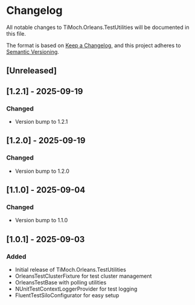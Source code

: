 # Changelog

All notable changes to TiMoch.Orleans.TestUtilities will be documented in this file.

The format is based on [Keep a Changelog](https://keepachangelog.com/en/1.0.0/),
and this project adheres to [Semantic Versioning](https://semver.org/spec/v2.0.0.html).

## [Unreleased]

## [1.2.1] - 2025-09-19

### Changed
- Version bump to 1.2.1

## [1.2.0] - 2025-09-19

### Changed
- Version bump to 1.2.0

## [1.1.0] - 2025-09-04

### Changed
- Version bump to 1.1.0

## [1.0.1] - 2025-09-03

### Added
- Initial release of TiMoch.Orleans.TestUtilities
- OrleansTestClusterFixture for test cluster management
- OrleansTestBase with polling utilities
- NUnitTestContextLoggerProvider for test logging
- FluentTestSiloConfigurator for easy setup
